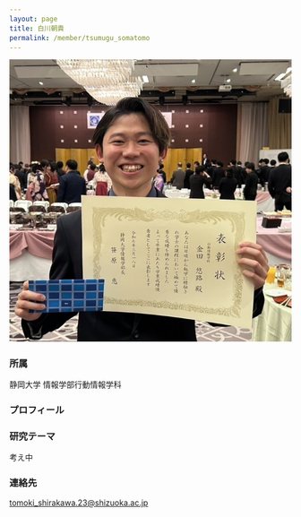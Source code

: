 ```yaml
---
layout: page
title: 白川朝貴
permalink: /member/tsumugu_somatomo
---
```

![写真](/assets/img/members/yuro_kanada.jpg "金田")

### 所属
静岡大学 情報学部行動情報学科

### プロフィール

### 研究テーマ
考え中

### 連絡先
tomoki_shirakawa.23@shizuoka.ac.jp
